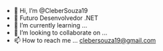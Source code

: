 - 👋 Hi, I’m @CleberSouza19
- 👀  Futuro Desenvolvedor .NET
- 🌱 I’m currently learning ...
- 💞️ I’m looking to collaborate on ...
- 📫 How to reach me ... clebersouza19@gmail.com
